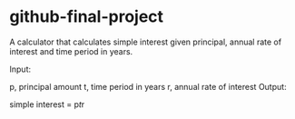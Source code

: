 # github-final-project
A calculator that calculates simple interest given principal, annual rate of interest and time period in years.

Input:

   p, principal amount
   t, time period in years
   r, annual rate of interest
Output:

   simple interest = p*t*r
